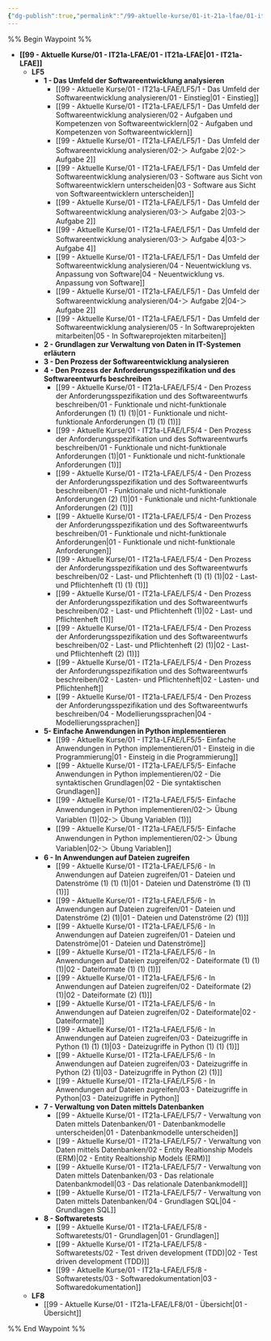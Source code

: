 ```yaml
---
{"dg-publish":true,"permalink":"/99-aktuelle-kurse/01-it-21a-lfae/01-it-21a-lfae/"}
---
```

%% Begin Waypoint %%
- **[[99 - Aktuelle Kurse/01 - IT21a-LFAE/01 - IT21a-LFAE|01 - IT21a-LFAE]]**
	- **LF5**
		- **1 - Das Umfeld der Softwareentwicklung analysieren**
			- [[99 - Aktuelle Kurse/01 - IT21a-LFAE/LF5/1 - Das Umfeld der Softwareentwicklung analysieren/01 - Einstieg|01 - Einstieg]]
			- [[99 - Aktuelle Kurse/01 - IT21a-LFAE/LF5/1 - Das Umfeld der Softwareentwicklung analysieren/02 - Aufgaben und Kompetenzen von Softwareentwicklern|02 - Aufgaben und Kompetenzen von Softwareentwicklern]]
			- [[99 - Aktuelle Kurse/01 - IT21a-LFAE/LF5/1 - Das Umfeld der Softwareentwicklung analysieren/02-＞ Aufgabe 2|02-＞ Aufgabe 2]]
			- [[99 - Aktuelle Kurse/01 - IT21a-LFAE/LF5/1 - Das Umfeld der Softwareentwicklung analysieren/03 - Software aus Sicht von Softwareentwicklern unterscheiden|03 - Software aus Sicht von Softwareentwicklern unterscheiden]]
			- [[99 - Aktuelle Kurse/01 - IT21a-LFAE/LF5/1 - Das Umfeld der Softwareentwicklung analysieren/03-＞ Aufgabe 2|03-＞ Aufgabe 2]]
			- [[99 - Aktuelle Kurse/01 - IT21a-LFAE/LF5/1 - Das Umfeld der Softwareentwicklung analysieren/03-＞ Aufgabe 4|03-＞ Aufgabe 4]]
			- [[99 - Aktuelle Kurse/01 - IT21a-LFAE/LF5/1 - Das Umfeld der Softwareentwicklung analysieren/04 - Neuentwicklung vs. Anpassung von Software|04 - Neuentwicklung vs. Anpassung von Software]]
			- [[99 - Aktuelle Kurse/01 - IT21a-LFAE/LF5/1 - Das Umfeld der Softwareentwicklung analysieren/04-＞ Aufgabe 2|04-＞ Aufgabe 2]]
			- [[99 - Aktuelle Kurse/01 - IT21a-LFAE/LF5/1 - Das Umfeld der Softwareentwicklung analysieren/05 - In Softwareprojekten mitarbeiten|05 - In Softwareprojekten mitarbeiten]]
		- **2 - Grundlagen zur Verwaltung von Daten in IT-Systemen erläutern**
		- **3 - Den Prozess der Softwareentwicklung analysieren**
		- **4 - Den Prozess der Anforderungsspezifikation und des Softwareentwurfs beschreiben**
			- [[99 - Aktuelle Kurse/01 - IT21a-LFAE/LF5/4 - Den Prozess der Anforderungsspezifikation und des Softwareentwurfs beschreiben/01 - Funktionale und nicht-funktionale Anforderungen (1) (1) (1)|01 - Funktionale und nicht-funktionale Anforderungen (1) (1) (1)]]
			- [[99 - Aktuelle Kurse/01 - IT21a-LFAE/LF5/4 - Den Prozess der Anforderungsspezifikation und des Softwareentwurfs beschreiben/01 - Funktionale und nicht-funktionale Anforderungen (1)|01 - Funktionale und nicht-funktionale Anforderungen (1)]]
			- [[99 - Aktuelle Kurse/01 - IT21a-LFAE/LF5/4 - Den Prozess der Anforderungsspezifikation und des Softwareentwurfs beschreiben/01 - Funktionale und nicht-funktionale Anforderungen (2) (1)|01 - Funktionale und nicht-funktionale Anforderungen (2) (1)]]
			- [[99 - Aktuelle Kurse/01 - IT21a-LFAE/LF5/4 - Den Prozess der Anforderungsspezifikation und des Softwareentwurfs beschreiben/01 - Funktionale und nicht-funktionale Anforderungen|01 - Funktionale und nicht-funktionale Anforderungen]]
			- [[99 - Aktuelle Kurse/01 - IT21a-LFAE/LF5/4 - Den Prozess der Anforderungsspezifikation und des Softwareentwurfs beschreiben/02 - Last- und Pflichtenheft (1) (1) (1)|02 - Last- und Pflichtenheft (1) (1) (1)]]
			- [[99 - Aktuelle Kurse/01 - IT21a-LFAE/LF5/4 - Den Prozess der Anforderungsspezifikation und des Softwareentwurfs beschreiben/02 - Last- und Pflichtenheft (1)|02 - Last- und Pflichtenheft (1)]]
			- [[99 - Aktuelle Kurse/01 - IT21a-LFAE/LF5/4 - Den Prozess der Anforderungsspezifikation und des Softwareentwurfs beschreiben/02 - Last- und Pflichtenheft (2) (1)|02 - Last- und Pflichtenheft (2) (1)]]
			- [[99 - Aktuelle Kurse/01 - IT21a-LFAE/LF5/4 - Den Prozess der Anforderungsspezifikation und des Softwareentwurfs beschreiben/02 - Lasten- und Pflichtenheft|02 - Lasten- und Pflichtenheft]]
			- [[99 - Aktuelle Kurse/01 - IT21a-LFAE/LF5/4 - Den Prozess der Anforderungsspezifikation und des Softwareentwurfs beschreiben/04 - Modellierungssprachen|04 - Modellierungssprachen]]
		- **5- Einfache Anwendungen in Python implementieren**
			- [[99 - Aktuelle Kurse/01 - IT21a-LFAE/LF5/5- Einfache Anwendungen in Python implementieren/01 - Einsteig in die Programmierung|01 - Einsteig in die Programmierung]]
			- [[99 - Aktuelle Kurse/01 - IT21a-LFAE/LF5/5- Einfache Anwendungen in Python implementieren/02 - Die syntaktischen Grundlagen|02 - Die syntaktischen Grundlagen]]
			- [[99 - Aktuelle Kurse/01 - IT21a-LFAE/LF5/5- Einfache Anwendungen in Python implementieren/02-＞ Übung Variablen (1)|02-＞ Übung Variablen (1)]]
			- [[99 - Aktuelle Kurse/01 - IT21a-LFAE/LF5/5- Einfache Anwendungen in Python implementieren/02-＞ Übung Variablen|02-＞ Übung Variablen]]
		- **6 - In Anwendungen auf Dateien zugreifen**
			- [[99 - Aktuelle Kurse/01 - IT21a-LFAE/LF5/6 - In Anwendungen auf Dateien zugreifen/01 - Dateien und Datenströme (1) (1) (1)|01 - Dateien und Datenströme (1) (1) (1)]]
			- [[99 - Aktuelle Kurse/01 - IT21a-LFAE/LF5/6 - In Anwendungen auf Dateien zugreifen/01 - Dateien und Datenströme (2) (1)|01 - Dateien und Datenströme (2) (1)]]
			- [[99 - Aktuelle Kurse/01 - IT21a-LFAE/LF5/6 - In Anwendungen auf Dateien zugreifen/01 - Dateien und Datenströme|01 - Dateien und Datenströme]]
			- [[99 - Aktuelle Kurse/01 - IT21a-LFAE/LF5/6 - In Anwendungen auf Dateien zugreifen/02 - Dateiformate (1) (1) (1)|02 - Dateiformate (1) (1) (1)]]
			- [[99 - Aktuelle Kurse/01 - IT21a-LFAE/LF5/6 - In Anwendungen auf Dateien zugreifen/02 - Dateiformate (2) (1)|02 - Dateiformate (2) (1)]]
			- [[99 - Aktuelle Kurse/01 - IT21a-LFAE/LF5/6 - In Anwendungen auf Dateien zugreifen/02 - Dateiformate|02 - Dateiformate]]
			- [[99 - Aktuelle Kurse/01 - IT21a-LFAE/LF5/6 - In Anwendungen auf Dateien zugreifen/03 - Dateizugriffe in Python (1) (1) (1)|03 - Dateizugriffe in Python (1) (1) (1)]]
			- [[99 - Aktuelle Kurse/01 - IT21a-LFAE/LF5/6 - In Anwendungen auf Dateien zugreifen/03 - Dateizugriffe in Python (2) (1)|03 - Dateizugriffe in Python (2) (1)]]
			- [[99 - Aktuelle Kurse/01 - IT21a-LFAE/LF5/6 - In Anwendungen auf Dateien zugreifen/03 - Dateizugriffe in Python|03 - Dateizugriffe in Python]]
		- **7 - Verwaltung von Daten mittels Datenbanken**
			- [[99 - Aktuelle Kurse/01 - IT21a-LFAE/LF5/7 - Verwaltung von Daten mittels Datenbanken/01 - Datenbankmodelle unterscheiden|01 - Datenbankmodelle unterscheiden]]
			- [[99 - Aktuelle Kurse/01 - IT21a-LFAE/LF5/7 - Verwaltung von Daten mittels Datenbanken/02 - Entity Realtionship Models (ERM)|02 - Entity Realtionship Models (ERM)]]
			- [[99 - Aktuelle Kurse/01 - IT21a-LFAE/LF5/7 - Verwaltung von Daten mittels Datenbanken/03 - Das relationale Datenbankmodell|03 - Das relationale Datenbankmodell]]
			- [[99 - Aktuelle Kurse/01 - IT21a-LFAE/LF5/7 - Verwaltung von Daten mittels Datenbanken/04 - Grundlagen SQL|04 - Grundlagen SQL]]
		- **8 - Softwaretests**
			- [[99 - Aktuelle Kurse/01 - IT21a-LFAE/LF5/8 - Softwaretests/01 - Grundlagen|01 - Grundlagen]]
			- [[99 - Aktuelle Kurse/01 - IT21a-LFAE/LF5/8 - Softwaretests/02 - Test driven development (TDD)|02 - Test driven development (TDD)]]
			- [[99 - Aktuelle Kurse/01 - IT21a-LFAE/LF5/8 - Softwaretests/03 - Softwaredokumentation|03 - Softwaredokumentation]]
	- **LF8**
		- [[99 - Aktuelle Kurse/01 - IT21a-LFAE/LF8/01 - Übersicht|01 - Übersicht]]

%% End Waypoint %%
